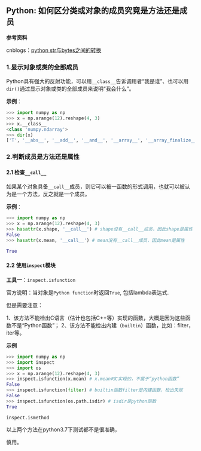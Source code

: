 ## Python: 如何区分类或对象的成员究竟是方法还是成员

**参考资料**

cnblogs：[python str与bytes之间的转换](https://www.cnblogs.com/zqifa/p/python-7.html)

### 1.显示对象或类的全部成员

Python具有强大的反射功能，可以用`__class__`告诉调用者“我是谁”、也可以用`dir()`通过显示对象或类的全部成员来说明“我会什么”。

**示例**：


```python
>>> import numpy as np
>>> x = np.arange(12).reshape(4, 3)
>>> x.__class__
<class 'numpy.ndarray'>
>>> dir(x)
['T', '__abs__', '__add__', '__and__', '__array__', '__array_finalize__', '__array_function__', '__array_interface__', '__array_prepare__', '__array_priority__', '__array_struct__', '__array_ufunc__', '__array_wrap__', '__bool__', '__class__', '__complex__', '__contains__', '__copy__', '__deepcopy__', '__delattr__', '__delitem__', '__dir__', '__divmod__', '__doc__', '__eq__', '__float__', '__floordiv__', '__format__', '__ge__', '__getattribute__', '__getitem__', '__gt__', '__hash__', '__iadd__', '__iand__', '__ifloordiv__', '__ilshift__', '__imatmul__', '__imod__', '__imul__', '__index__', '__init__', '__init_subclass__', '__int__', '__invert__', '__ior__', '__ipow__', '__irshift__', '__isub__', '__iter__', '__itruediv__', '__ixor__', '__le__', '__len__', '__lshift__', '__lt__', '__matmul__', '__mod__', '__mul__', '__ne__', '__neg__', '__new__', '__or__', '__pos__', '__pow__', '__radd__', '__rand__', '__rdivmod__', '__reduce__', '__reduce_ex__', '__repr__', '__rfloordiv__', '__rlshift__', '__rmatmul__', '__rmod__', '__rmul__', '__ror__', '__rpow__', '__rrshift__', '__rshift__', '__rsub__', '__rtruediv__', '__rxor__', '__setattr__', '__setitem__', '__setstate__', '__sizeof__', '__str__', '__sub__', '__subclasshook__', '__truediv__', '__xor__', 'all', 'any', 'argmax', 'argmin', 'argpartition', 'argsort', 'astype', 'base', 'byteswap', 'choose', 'clip', 'compress', 'conj', 'conjugate', 'copy', 'ctypes', 'cumprod', 'cumsum', 'data', 'diagonal', 'dot', 'dtype', 'dump', 'dumps', 'fill', 'flags', 'flat', 'flatten', 'getfield', 'imag', 'item', 'itemset', 'itemsize', 'max', 'mean', 'min', 'nbytes', 'ndim', 'newbyteorder', 'nonzero', 'partition', 'prod', 'ptp', 'put', 'ravel', 'real', 'repeat', 'reshape', 'resize', 'round', 'searchsorted', 'setfield', 'setflags', 'shape', 'size', 'sort', 'squeeze', 'std', 'strides', 'sum', 'swapaxes', 'take', 'tobytes', 'tofile', 'tolist', 'tostring', 'trace', 'transpose', 'var', 'view']
```

### 2.判断成员是方法还是属性

#### 2.1 检查`__call__`

如果某个对象具备`__call__`成员，则它可以被一函数的形式调用，也就可以被认为是一个方法，反之就是一个成员。

**示例**：

```python
>>> import numpy as np
>>> x = np.arange(12).reshape(4, 3)
>>> hasattr(x.shape, '__call__') # shape没有__call__成员，因此shape是属性
False
>>> hasattr(x.mean, '__call__') # mean没有__call__成员，因此mean是属性

True
```

#### 2.2 使用`inspect`模块

**工具一**：`inspect.isfunction`

官方说明：当对象是`Python function`时返回`True`, 包括lambda表达式.

但是需要注意：

1、该方法不能检出C语言（估计也包括C++等）实现的函数，大概是因为这些函数不是“Python函数”；
2、该方法不能检出内建（`builtin`）函数，比如：filter，iter等。

**示例**

```python
>>> import numpy as np
>>> import inspect
>>> import os
>>> x = np.arange(12).reshape(4, 3)
>>> inspect.isfunction(x.mean) # x.mean时C实现的，不属于“python函数”
False
>>> inspect.isfunction(filter) # builtin函数filter是内建函数，检出失败
False
>>> inspect.isfunction(os.path.isdir) # isdir是python函数
True
```

`inspect.ismethod`

以上两个方法在python3.7下测试都不是很准确，

慎用。


